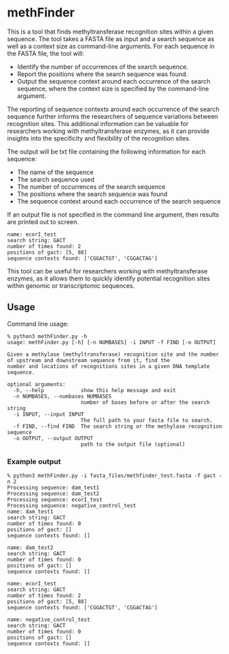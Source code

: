 # methFinder  


This is a tool that finds methyltransferase recognition sites within a given sequence. The tool takes a FASTA file as input and a search sequence as well as a context size as command-line arguments.
For each sequence in the FASTA file, the tool will:
- Identify the number of occurrences of the search sequence.
- Report the positions where the search sequence was found.
- Output the sequence context around each occurrence of the search sequence, where the context size is specified by the command-line argument.

The reporting of sequence contexts around each occurrence of the search sequence further informs the researchers of sequence variations between recognition sites. This additional information can be valuable for researchers working with methyltransferase enzymes, as it can provide insights into the specificity and flexibility of the recognition sites.

The output will be txt file containing the following information for each sequence:
- The name of the sequence
- The search sequence used
- The number of occurrences of the search sequence
- The positions where the search sequence was found
- The sequence context around each occurrence of the search sequence

If an output file is not specified in the command line argument, then results are printed out to screen.
```
name: ecorI_test
search string: GACT
number of times found: 2
positions of gact: [5, 88]
sequence contexts found: ['CGGACTGT', 'CGGACTAG']
```

This tool can be useful for researchers working with methyltransferase enzymes, as it allows them to quickly identify potential recognition sites within genomic or transcriptomic sequences.  

## Usage
Command line usage:
```
% python3 methFinder.py -h
usage: methFinder.py [-h] [-n NUMBASES] -i INPUT -f FIND [-o OUTPUT]

Given a methylase (methyltransferase) recognition site and the number of upstream and downstream sequence from it, find the
number and locations of recognitions sites in a given DNA template sequence.

optional arguments:
  -h, --help            show this help message and exit
  -n NUMBASES, --numbases NUMBASES
                        number of bases before or after the search string
  -i INPUT, --input INPUT
                        The full path to your fasta file to search.
  -f FIND, --find FIND  The search string or the methylase recognition sequence
  -o OUTPUT, --output OUTPUT
                        path to the output file (optional)
```

### Example output
```
% python3 methFinder.py -i fasta_files/methfinder_test.fasta -f gact -n 2
Processing sequence: dam_test1
Processing sequence: dam_test2
Processing sequence: ecorI_test
Processing sequence: negative_control_test
name: dam_test1
search string: GACT
number of times found: 0
positions of gact: []
sequence contexts found: []

name: dam_test2
search string: GACT
number of times found: 0
positions of gact: []
sequence contexts found: []

name: ecorI_test
search string: GACT
number of times found: 2
positions of gact: [5, 88]
sequence contexts found: ['CGGACTGT', 'CGGACTAG']

name: negative_control_test
search string: GACT
number of times found: 0
positions of gact: []
sequence contexts found: []
```


